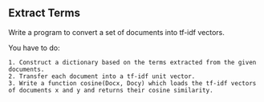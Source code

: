 ## Extract Terms  

Write a program to convert a set of documents into tf-idf vectors.  

You have to do:  

    1. Construct a dictionary based on the terms extracted from the given documents. 
    2. Transfer each document into a tf-idf unit vector.  
    3. Write a function cosine(Docx, Docy) which loads the tf-idf vectors of documents x and y and returns their cosine similarity.  
